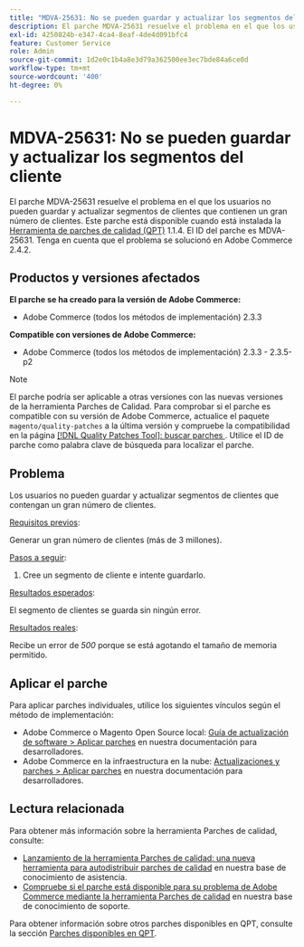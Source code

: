 ```yaml
---
title: "MDVA-25631: No se pueden guardar y actualizar los segmentos del cliente"
description: El parche MDVA-25631 resuelve el problema en el que los usuarios no pueden guardar y actualizar segmentos de clientes que contienen un gran número de clientes. Este parche está disponible cuando está instalada la [Quality Patches Tool (QPT)](/help/announcements/adobe-commerce-announcements/magento-quality-patches-released-new-tool-to-self-serve-quality-patches.md) 1.1.4. El ID del parche es MDVA-25631. Tenga en cuenta que el problema se solucionó en Adobe Commerce 2.4.2.
exl-id: 4250824b-e347-4ca4-8eaf-4de4d091bfc4
feature: Customer Service
role: Admin
source-git-commit: 1d2e0c1b4a8e3d79a362500ee3ec7bde84a6ce0d
workflow-type: tm+mt
source-wordcount: '400'
ht-degree: 0%

---
```


# MDVA-25631: No se pueden guardar y actualizar los segmentos del cliente

El parche MDVA-25631 resuelve el problema en el que los usuarios no pueden guardar y actualizar segmentos de clientes que contienen un gran número de clientes. Este parche está disponible cuando está instalada la [Herramienta de parches de calidad (QPT)](/help/announcements/adobe-commerce-announcements/magento-quality-patches-released-new-tool-to-self-serve-quality-patches.md) 1.1.4. El ID del parche es MDVA-25631. Tenga en cuenta que el problema se solucionó en Adobe Commerce 2.4.2.

## Productos y versiones afectados

**El parche se ha creado para la versión de Adobe Commerce:**

* Adobe Commerce (todos los métodos de implementación) 2.3.3

**Compatible con versiones de Adobe Commerce:**

* Adobe Commerce (todos los métodos de implementación) 2.3.3 - 2.3.5-p2

>[!NOTE]
>
>El parche podría ser aplicable a otras versiones con las nuevas versiones de la herramienta Parches de Calidad. Para comprobar si el parche es compatible con su versión de Adobe Commerce, actualice el paquete `magento/quality-patches` a la última versión y compruebe la compatibilidad en la página [[!DNL Quality Patches Tool]: buscar parches ](https://devdocs.magento.com/quality-patches/tool.html#patch-grid). Utilice el ID de parche como palabra clave de búsqueda para localizar el parche.

## Problema

Los usuarios no pueden guardar y actualizar segmentos de clientes que contengan un gran número de clientes.

<u>Requisitos previos</u>:

Generar un gran número de clientes (más de 3 millones).

<u>Pasos a seguir</u>:

1. Cree un segmento de cliente e intente guardarlo.

<u>Resultados esperados</u>:

El segmento de clientes se guarda sin ningún error.

<u>Resultados reales</u>:

Recibe un error de *500* porque se está agotando el tamaño de memoria permitido.

## Aplicar el parche

Para aplicar parches individuales, utilice los siguientes vínculos según el método de implementación:

* Adobe Commerce o Magento Open Source local: [Guía de actualización de software > Aplicar parches](https://devdocs.magento.com/guides/v2.4/comp-mgr/patching/mqp.html) en nuestra documentación para desarrolladores.
* Adobe Commerce en la infraestructura en la nube: [Actualizaciones y parches > Aplicar parches](https://devdocs.magento.com/cloud/project/project-patch.html) en nuestra documentación para desarrolladores.

## Lectura relacionada

Para obtener más información sobre la herramienta Parches de calidad, consulte:

* [Lanzamiento de la herramienta Parches de calidad: una nueva herramienta para autodistribuir parches de calidad](/help/announcements/adobe-commerce-announcements/magento-quality-patches-released-new-tool-to-self-serve-quality-patches.md) en nuestra base de conocimiento de asistencia.
* [Compruebe si el parche está disponible para su problema de Adobe Commerce mediante la herramienta Parches de calidad](/help/support-tools/patches-available-in-qpt-tool/check-patch-for-magento-issue-with-magento-quality-patches.md) en nuestra base de conocimiento de soporte.

Para obtener información sobre otros parches disponibles en QPT, consulte la sección [Parches disponibles en QPT](https://support.magento.com/hc/en-us/sections/360010506631-Patches-available-in-MQP-tool-).
